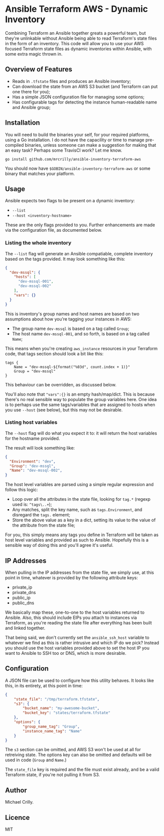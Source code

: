 # Ansible Terraform AWS - Dynamic Inventory
Combining Terraform an Ansible together greats a powerful team, but they're unlinkable without Ansible being able to read Terraform's state files in the form of an inventory. This code will allow you to use your AWS focused Terraform state files as dynamic inventories within Ansible, with some extra magic thrown in.

## Overview of Features
* Reads in `.tfstate` files and produces an Ansible inventory;
* Can download the state from an AWS S3 bucket (and Terraform can put one there for you);
* Has a simple JSON configuration file for managing some options;
* Has configurable tags for detecting the instance human-readable name and Ansible group;

## Installation
You will need to build the binaries your self, for your required platforms, using a Go installation. I do not have the capacility or time to manage pre-compiled binaries, unless someone can make a suggestion for making that an easy task? Perhaps some TravisCI work? Let me know.

`go install github.com/mrcrilly/ansible-inventory-terraform-aws`

You should now have `$GOBIN/ansible-inventory-terraform-aws` or some binary that matches your platform.

## Usage
Ansible expects two flags to be present on a dynamic inventory:

* `--list`
* `--host <inventory-hostname>`

These are the only flags provided to you. Further enhancements are made via the configuration file, as documented below.

### Listing the whole inventory
The `--list` flag will generate an Ansible compatiable, complete inventory based on the tags provided. It may look something like this:

```json
{
  "dev-mssql": {
    "hosts": [
      "dev-mssql-001",
      "dev-mssql-002"
    ],
    "vars": {}
  }
}
```

This is inventory's group names and host names are based on two assumptions about how you're tagging your instances in AWS:

* The group name `dev-mssql` is based on a tag called `Group`;
* The host name `dev-mssql-001`, and so forth, is based on a tag called `Name`;

This means when you're creating `aws_instance` resources in your Terraform code, that tags section should look a bit like this:

```hcl
tags {
    Name = "dev-mssql-${format("%03d", count.index + 1)}"
    Group = "dev-mssql"
}
```

This behaviour can be overridden, as discussed below.

You'll also note that `"vars":{}` is an empty hash/map/dict. This is because there's no real sensible way to populate the group variables here. One idea is to perhaps use the same tags/variables that are assigned to hosts when you use `--host` (see below), but this may not be desirable.

### Listing host variables
The `--host` flag will do what you expect it to: it will return the host variables for the hostname provided.

The result will look something like:

```json
{
  "Environment": "dev",
  "Group": "dev-mssql",
  "Name": "dev-mssql-002",
}
```

The host level variables are parsed using a simple regular expression and follow this logic:

* Loop over all the attributes in the state file, looking for `tag.*` (regexp used is: `^tags\..+`);
* Any matches, split the key name, such as `tags.Environment`, and disregard the `tags.` element;
* Store the above value as a key in a dict, setting its value to the value of the attribute from the state file;

For you, this simply means any tags you define in Terraform will be taken as host level variables and provided as such to Ansible. Hopefully this is a sensible way of doing this and you'll agree it's useful.

## IP Addresses
When pulling in the IP addresses from the state file, we simply use, at this point in time, whatever is provided by the following attribute keys:

* private_ip
* private_dns
* public_ip
* public_dns

We basically map these, one-to-one to the host variables returned to Ansible. Also, this should include EIPs you attach to instances via Terraform, as you're reading the state file after everything has been built and linked together.

That being said, we don't currently set the `ansible_ssh_host` variable to whatever we find as this is rather intrusive and which IP do we pick? Instead you should use the host variables provided above to set the host IP you want to Ansible to SSH too or DNS, which is more desirable. 

## Configuration
A JSON file can be used to configure how this utility behaves. It looks like this, in its entirety, at this point in time:

```json
{
    "state_file": "/tmp/terraform.tfstate",
    "s3": {
        "bucket_name": "my-awesome-bucket",
        "bucket_key": "states/terraform.tfstate"
    },
    "options": {
        "group_name_tag": "Group",
        "instance_name_tag": "Name"
    }
}
```

The `s3` section can be omitted, and AWS S3 won't be used at all for retreiving state. The options key can also be omitted and defaults will be used in code (`Group` and `Name`.)

The `state_file` key is required and the file must exist already, and be a valid Terraform state, if you're not pulling it from S3.

## Author
Michael Crilly.

## Licence
MIT